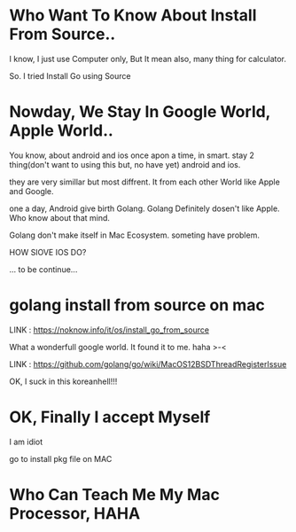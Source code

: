 # Who Want To Know About Install From Source..

I know, I just use Computer only,
But It mean also, many thing for calculator.

So. I tried Install Go using Source

# Nowday, We Stay In Google World, Apple World..

You know, about android and ios
once apon a time, in smart.
stay 2 thing(don't want to using this but, no have yet)
android and ios.

they are very simillar but most diffrent.
It from each other World like Apple and Google.

one a day, Android give birth Golang.
Golang Definitely dosen't like Apple.
Who know about that mind.

Golang don't make itself in Mac Ecosystem.
someting have problem.

HOW SlOVE IOS DO?

... to be continue...


# golang install from source on mac

LINK : https://noknow.info/it/os/install_go_from_source

What a wonderfull google world.
It found it to me. haha >-<

LINK : https://github.com/golang/go/wiki/MacOS12BSDThreadRegisterIssue

OK, I suck in this koreanhell!!!


# OK, Finally I accept Myself

I am idiot

go to install pkg file on MAC


# Who Can Teach Me My Mac Processor, HAHA 



